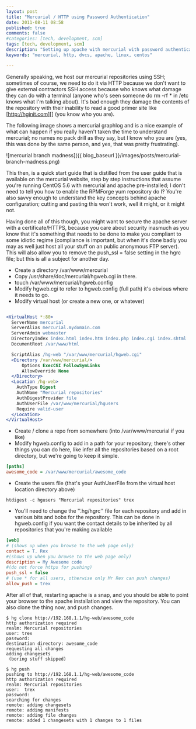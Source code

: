 ```yaml
---
layout: post
title: "Mercurial / HTTP using Password Authentication"
date: 2011-08-11 08:58
published: true
comments: false
#categories: [tech, development, scm]
tags: [tech, development, scm]
description: "Setting up apache with mercurial with password authentication"
keywords: "mercurial, http, dvcs, apache, linux, centos"

---
```


Generally speaking,  we host our mercurial repositories using SSH; sometimes of course, we need to do it via HTTP because we don't want to give external contractors SSH access because who knows what damage they can do with a terminal (anyone who's seen someone do rm -rf * in /etc knows what I'm talking about). It's bad enough they damage the contents of the repository with their inability to read a good primer site like [http://hginit.com][] (you know who you are).

<!-- more -->

The following image shows a mercurial graphlog and is a nice example of what can happen if you really haven't taken the time to understand mercurial; no names no pack drill as they say, but I know who you are (yes, this was done by the same person, and yes, that was pretty frustrating).

![mercurial branch madness]({{ blog_baseurl }}/images/posts/mercurial-branch-madness.png)

This then, is a quick start guide that is distilled from the user guide that is available on the mercurial website, step by step instructions that assume you're running CentOS 5.6 with mercurial and apache pre-installed; I don't need to tell you how to enable the RPMForge yum repository do I? You're also savvy enough to understand the key concepts behind apache configuration; cutting and pasting this won't work, well it might, or it might not.

Having done all of this though, you might want to secure the apache server with a certificate/HTTPS, because you care about security inasmuch as you know that it's something that needs to be done to make you compliant to some idiotic regime (compliance is important, but when it's done badly you may as well just host all your stuff on an public anonymous FTP server). This will also allow you to remove the push_ssl = false setting in the hgrc file; but this is all a subject for another day.

* Create a directory /var/www/mercurial
* Copy /usr/share/doc/mercurial/hgweb.cgi in there.
* touch /var/www/mercurial/hgweb.config
* Modify hgweb.cgi to refer to hgweb.config (full path) it's obvious where it needs to go.
* Modify virtual host (or create a new one, or whatever)

```apache

<VirtualHost *:80>
  ServerName mercurial
  ServerAlias mercurial.mydomain.com
  ServerAdmin webmaster
  DirectoryIndex index.html index.htm index.php index.cgi index.shtml
  DocumentRoot /var/www/html

  ScriptAlias /hg-web "/var/www/mercurial/hgweb.cgi"
  <Directory /var/www/mercurial/>
      Options ExecCGI FollowSymLinks
      AllowOverride None
  </Directory>
  <Location /hg-web>
    AuthType Digest
    AuthName "Mercurial repositories"
    AuthDigestProvider file
    AuthUserFile /var/www/mercurial/hgusers
    Require valid-user
  </Location>
</VirtualHost>
```

* Create / clone a repo from somewhere (into /var/www/mercurial if you like)
* Modify hgweb.config to add in a path for your repository; there's other things you can do here, like infer all the repositories based on a root directory, but we're going to keep it simple.

```ini
[paths]
awesome_code = /var/www/mercurial/awesome_code
```

* Create the users file (that's your AuthUserFile from the virtual host location directory above)

```console
htdigest -c hgusers "Mercurial repositories" trex
```

* You'll need to change the ''.hg/hgrc'' file for each repository and add in various bits and bobs for the repository. This can be done in hgweb.config if you want the contact details to be inherited by all repositories that you're making available

```ini
[web]
# (shows up when you browse to the web page only)
contact = T. Rex
#(shows up when you browse to the web page only)
description = My Awesome code
#(do not force https for pushing)
push_ssl = false
# (use * for all users, otherwise only Mr Rex can push changes)
allow_push = trex
```

After all of that, restarting apache is a snap, and you should be able to point your browser to the apache installation and view the repository. You can also clone the thing now, and push changes.

```console
$ hg clone http://192.168.1.1/hg-web/awesome_code
http authorization required
realm: Mercurial repositories
user: trex
password:
destination directory: awesome_code
requesting all changes
adding changesets
 (boring stuff skipped)

$ hg push
pushing to http://192.168.1.1/hg-web/awesome_code
http authorization required
realm: Mercurial repositories
user:  trex
password:
searching for changes
remote: adding changesets
remote: adding manifests
remote: adding file changes
remote: added 1 changesets with 1 changes to 1 files
```


[http://hginit.com]: http://hginit.com
